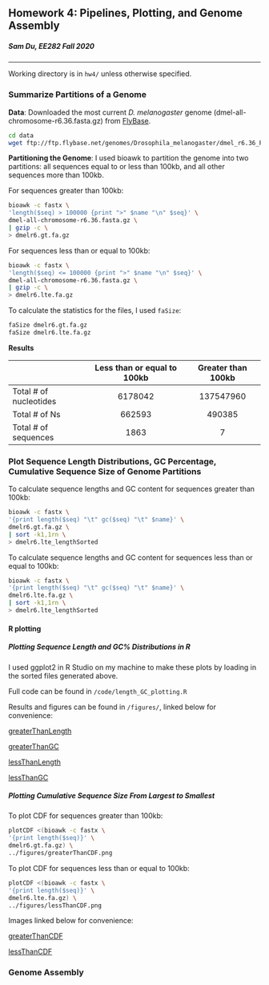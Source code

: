 ## Homework 4: Pipelines, Plotting, and Genome Assembly
##### Sam Du, EE282 Fall 2020

___

Working directory is in `hw4/` unless otherwise specified.

### Summarize Partitions of a Genome

**Data**: Downloaded the most current _D. melanogaster_ genome (dmel-all-chromosome-r6.36.fasta.gz) from [FlyBase](ftp://ftp.flybase.net/genomes/Drosophila_melanogaster/dmel_r6.36_FB2020_05/fasta/).

```bash
cd data
wget ftp://ftp.flybase.net/genomes/Drosophila_melanogaster/dmel_r6.36_FB2020_05/fasta/dmel-all-chromosome-r6.36.fasta.gz
```

**Partitioning the Genome**: I used bioawk to partition the genome into two partitions: all sequences  equal to or less than 100kb, and all other sequences  more than 100kb.

For sequences greater than 100kb:

```bash
bioawk -c fastx \
'length($seq) > 100000 {print ">" $name "\n" $seq}' \
dmel-all-chromosome-r6.36.fasta.gz \
| gzip -c \
> dmelr6.gt.fa.gz
```

For sequences less than or equal to 100kb:

```bash
bioawk -c fastx \
'length($seq) <= 100000 {print ">" $name "\n" $seq}' \
dmel-all-chromosome-r6.36.fasta.gz \
| gzip -c \
> dmelr6.lte.fa.gz
```

To calculate the statistics for the files, I used `faSize`:

```bash
faSize dmelr6.gt.fa.gz
faSize dmelr6.lte.fa.gz
```

**Results**

|                        | Less than or equal to 100kb | Greater than 100kb |
|------------------------|:---------------------------:|:------------------:|
| Total # of nucleotides |           6178042           |      137547960     |
|          Total # of Ns |            662593           |       490385       |
|   Total # of sequences |             1863            |          7         |

### Plot Sequence Length Distributions, GC Percentage, Cumulative Sequence Size of Genome Partitions

To calculate sequence lengths and GC content for sequences greater than 100kb:
```bash
bioawk -c fastx \
'{print length($seq) "\t" gc($seq) "\t" $name}' \
dmelr6.gt.fa.gz \
| sort -k1,1rn \
> dmelr6.lte_lengthSorted
```

To calculate sequence lengths and GC content for sequences less than or equal to 100kb:
```bash
bioawk -c fastx \
'{print length($seq) "\t" gc($seq) "\t" $name}' \
dmelr6.lte.fa.gz \
| sort -k1,1rn \
> dmelr6.lte_lengthSorted
```
#### R plotting

##### Plotting Sequence Length and GC% Distributions in R

I used ggplot2 in R Studio on my machine to make these plots by loading in the sorted files generated above.

Full code can be found in `/code/length_GC_plotting.R`

Results and figures can be found in `/figures/`, linked below for convenience:

[greaterThanLength](https://github.com/swd12012/ee282/blob/homework4/homework/hw4/figures/greaterThanLength.png)

[greaterThanGC](https://github.com/swd12012/ee282/blob/homework4/homework/hw4/figures/greaterThanGC.png)

[lessThanLength](https://github.com/swd12012/ee282/blob/homework4/homework/hw4/figures/lessThanLength.png)

[lessThanGC](https://github.com/swd12012/ee282/blob/homework4/homework/hw4/figures/lessThanGC.png)


##### Plotting Cumulative Sequence Size From Largest to Smallest

To plot CDF for sequences greater than 100kb:
```bash
plotCDF <(bioawk -c fastx \
'{print length($seq)}' \
dmelr6.gt.fa.gz) \
../figures/greaterThanCDF.png
```

To plot CDF for sequences less than or equal to 100kb:
```bash
plotCDF <(bioawk -c fastx \
'{print length($seq)}' \
dmelr6.lte.fa.gz) \
../figures/lessThanCDF.png
```

Images linked below for convenience:

[greaterThanCDF](https://github.com/swd12012/ee282/blob/homework4/homework/hw4/figures/greaterThanCDF.png)

[lessThanCDF](https://github.com/swd12012/ee282/blob/homework4/homework/hw4/figures/lessThanCDF.png)


### Genome Assembly
